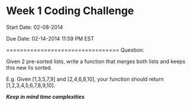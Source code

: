 Week 1 Coding Challenge
===============================

Start Date: 02-08-2014

Due Date: 02-14-2014 11:59 PM EST

=================================
Question:

Given 2 pre-sorted lists, write a function that merges both lists and keeps this new lis sorted.

E.g. Given [1,3,5,7,9] and [2,4,6,8,10], your function should return [1,2,3,4,5,6,7,8,9,10].

***********Keep in mind time complexities***********

